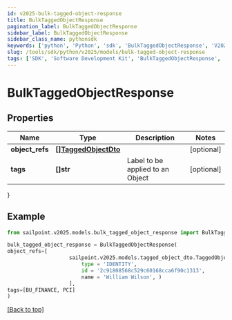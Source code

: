```yaml
---
id: v2025-bulk-tagged-object-response
title: BulkTaggedObjectResponse
pagination_label: BulkTaggedObjectResponse
sidebar_label: BulkTaggedObjectResponse
sidebar_class_name: pythonsdk
keywords: ['python', 'Python', 'sdk', 'BulkTaggedObjectResponse', 'V2025BulkTaggedObjectResponse'] 
slug: /tools/sdk/python/v2025/models/bulk-tagged-object-response
tags: ['SDK', 'Software Development Kit', 'BulkTaggedObjectResponse', 'V2025BulkTaggedObjectResponse']
---
```


# BulkTaggedObjectResponse


## Properties

Name | Type | Description | Notes
------------ | ------------- | ------------- | -------------
**object_refs** | [**[]TaggedObjectDto**](tagged-object-dto) |  | [optional] 
**tags** | **[]str** | Label to be applied to an Object | [optional] 
}

## Example

```python
from sailpoint.v2025.models.bulk_tagged_object_response import BulkTaggedObjectResponse

bulk_tagged_object_response = BulkTaggedObjectResponse(
object_refs=[
                    sailpoint.v2025.models.tagged_object_dto.TaggedObjectDto(
                        type = 'IDENTITY', 
                        id = '2c91808568c529c60168cca6f90c1313', 
                        name = 'William Wilson', )
                    ],
tags=[BU_FINANCE, PCI]
)

```
[[Back to top]](#) 

